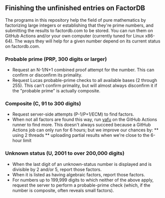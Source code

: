 ## Finishing the unfinished entries on FactorDB

The programs in this repository help the field of pure mathematics by factorizing large integers or establishing that they're prime numbers, and submitting the results to factordb.com to be stored. You can run them on GitHub Actions and/or your own computer (currently tuned for Linux x86-64). The ways they will help for a given number depend on its current status on factordb.com.

### Probable prime (PRP, 300 digits or larger)

* Request an N-1/N+1 combined proof attempt for the number. This can confirm or disconfirm its primality.
* Request Lucas probable-prime checks to all available bases (2 through 255). This can't confirm primality, but will almost always disconfirm it if the "probable prime" is actually composite.

### Composite (C, 91 to 300 digits)

* Request server-side attempts (P-1/P+1/ECM) to find factors.
* When not all factors are found this way, run [yafu](https://github.com/bbuhrow/yafu) on the GitHub Actions runner to find more. This doesn't always succeed because a GitHub Actions job can only run for 6 hours; but we improve our chances by:
** using 2 threads
** uploading partial results when we're close to the 6-hour limit

### Unknown status (U, 2001 to over 200,000 digits)
* When the last digit of an unknown-status number is displayed and is divisible by 2 and/or 5, report those factors.
* When it is listed as having algebraic factors, report those factors.
* For numbers up to 199,999 digits to which neither of the above apply, request the server to perform a probable-prime check (which, if the number is composite, often reveals small factors).
